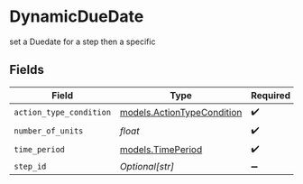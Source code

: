# DynamicDueDate

set a Duedate for a step then a specific


## Fields

| Field                                                          | Type                                                           | Required                                                       | Description                                                    |
| -------------------------------------------------------------- | -------------------------------------------------------------- | -------------------------------------------------------------- | -------------------------------------------------------------- |
| `action_type_condition`                                        | [models.ActionTypeCondition](../models/actiontypecondition.md) | :heavy_check_mark:                                             | N/A                                                            |
| `number_of_units`                                              | *float*                                                        | :heavy_check_mark:                                             | N/A                                                            |
| `time_period`                                                  | [models.TimePeriod](../models/timeperiod.md)                   | :heavy_check_mark:                                             | N/A                                                            |
| `step_id`                                                      | *Optional[str]*                                                | :heavy_minus_sign:                                             | N/A                                                            |